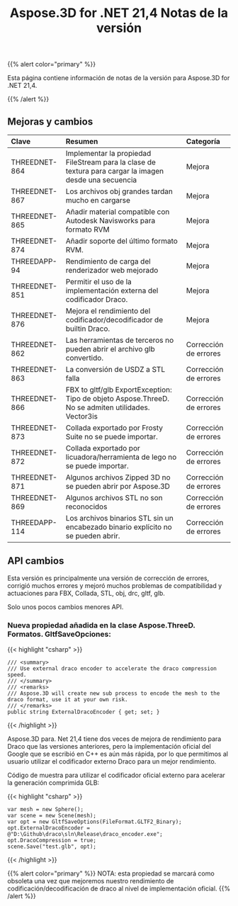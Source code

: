 ﻿---
title: Aspose.3D for .NET 21,4 Notas de la versión
type: docs
weight: 9
url: /es/net/aspose-3d-for-net-21-4-release-notes/
---
{{% alert color="primary" %}}

Esta página contiene información de notas de la versión para Aspose.3D for .NET 21,4.

{{% /alert %}}
## **Mejoras y cambios**

|**Clave**|**Resumen**|**Categoría**|
|:- |:- |:- |
|THREEDNET-864 |Implementar la propiedad FileStream para la clase de textura para cargar la imagen desde una secuencia|Mejora|
|THREEDNET-867 |Los archivos obj grandes tardan mucho en cargarse|Mejora|
|THREEDNET-865 |Añadir material compatible con Autodesk Navisworks para formato RVM|Mejora|
|THREEDNET-874 |Añadir soporte del último formato RVM.|Mejora|
|THREEDAPP-94 |Rendimiento de carga del renderizador web mejorado|Mejora|
|THREEDNET-851 |Permitir el uso de la implementación externa del codificador Draco.|Mejora|
|THREEDNET-876 |Mejora el rendimiento del codificador/decodificador de builtin Draco.|Mejora|
|THREEDNET-862 |Las herramientas de terceros no pueden abrir el archivo glb convertido.|Corrección de errores|
|THREEDNET-863 |La conversión de USDZ a STL falla|Corrección de errores|
|THREEDNET-866 |FBX to gltf/glb ExportException: Tipo de objeto Aspose.ThreeD. No se admiten utilidades. Vector3is|Corrección de errores|
|THREEDNET-873 |Collada exportado por Frosty Suite no se puede importar.|Corrección de errores|
|THREEDNET-872 |Collada exportado por licuadora/herramienta de lego no se puede importar.|Corrección de errores|
|THREEDNET-871 |Algunos archivos Zipped 3D no se pueden abrir por Aspose.3D|Corrección de errores|
|THREEDNET-869 |Algunos archivos STL no son reconocidos|Corrección de errores|
|THREEDAPP-114 |Los archivos binarios STL sin un encabezado binario explícito no se pueden abrir.|Corrección de errores|


## API cambios ##


Esta versión es principalmente una versión de corrección de errores, corrigió muchos errores y mejoró muchos problemas de compatibilidad y actuaciones para FBX, Collada, STL, obj, drc, gltf, glb.



Solo unos pocos cambios menores API.

### Nueva propiedad añadida en la clase Aspose.ThreeD. Formatos. GltfSaveOpciones:

{{< highlight "csharp" >}}

    /// <summary>
    /// Use external draco encoder to accelerate the draco compression speed.
    /// </summary>
    /// <remarks>
    /// Aspose.3D will create new sub process to encode the mesh to the draco format, use it at your own risk. 
    /// </remarks>
    public string ExternalDracoEncoder { get; set; }

{{< /highlight >}}


Aspose.3D para. Net 21,4 tiene dos veces de mejora de rendimiento para Draco que las versiones anteriores, pero la implementación oficial del Google que se escribió en C++ es aún más rápida, por lo que permitimos al usuario utilizar el codificador externo Draco para un mejor rendimiento.

Código de muestra para utilizar el codificador oficial externo para acelerar la generación comprimida GLB:

{{< highlight "csharp" >}}

    var mesh = new Sphere();
    var scene = new Scene(mesh);
    var opt = new GltfSaveOptions(FileFormat.GLTF2_Binary);
    opt.ExternalDracoEncoder = @"D:\Github\draco\sln\Release\draco_encoder.exe";
    opt.DracoCompression = true;
    scene.Save("test.glb", opt);

{{< /highlight >}}

{{% alert color="primary" %}} 
NOTA: esta propiedad se marcará como obsoleta una vez que mejoremos nuestro rendimiento de codificación/decodificación de draco al nivel de implementación oficial.
{{% /alert %}}